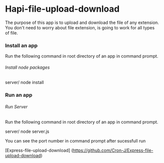 Hapi-file-upload-download
========================

The purpose of this app is to upload and download the file of any extension. You don't need to worry about file extension, is going to work for all types of file.


### Install an app

Run the following command in root directory of an app in command prompt.

###### *Install node packages*

server/ node install

### Run an app

###### *Run Server*

Run the following command in root directory of an app in command prompt.

server/ node server.js

You can see the port number in command prompt after sucessfull run

[Express-file-upload-download] (https://github.com/Cron-J/Express-file-upload-download)



